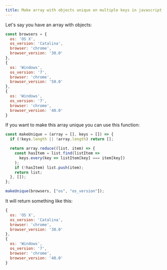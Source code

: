 ```yaml
---
title: Make array with objects unique on multiple keys in javascript
---
```


Let's say you have an array with objects:

```js
const browsers = {
  os: 'OS X',
  os_version: 'Catalina',
  browser: 'chrome',
  browser_version: '30.0'
},
{
  os: 'Windows',
  os_version: '7',
  browser: 'chrome',
  browser_version: '50.0'
},
{
  os: 'Windows',
  os_version: '7',
  browser: 'chrome',
  browser_version: '40.0'
}
```

If you want to make this array unique you can use this function:

```js
const makeUnique = (array = [], keys = []) => {
  if (!keys.length || !array.length) return [];

  return array.reduce((list, item) => {
    const hasItem = list.find(listItem =>
      keys.every(key => listItem[key] === item[key])
    );
    if (!hasItem) list.push(item);
    return list;
  }, []);
};

makeUnique(browsers, ["os", "os_version"]);
```

It will return something like this:


```js
{
  os: 'OS X',
  os_version: 'Catalina',
  browser: 'chrome',
  browser_version: '30.0'
},
{
  os: 'Windows',
  os_version: '7',
  browser: 'chrome',
  browser_version: '40.0'
}
```
